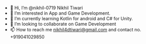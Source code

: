 - 👋 Hi, I’m @nikhil-0719 Nikhil Tiwari
- 👀 I’m interested in App and Game Development.  
- 🌱 I’m currently learning Kotlin for android and C# for Unity. 
- 💞️ I’m looking to collaborate on Game Development 
- 📫 How to reach me nikhil4dtiwari@gmail.com and 
contact no. +919041029850

<!---
nikhil-0719/nikhil-0719 is a ✨ special ✨ repository because its `README.md` (this file) appears on your GitHub profile.
You can click the Preview link to take a look at your changes.
--->
